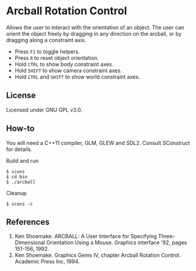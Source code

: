 Arcball Rotation Control
========================
Allows the user to interact with the orientation of an object. The user can
orient the object freely by dragging in any direction on the arcball, or by
dragging along a constraint axis.

+ Press `F1` to toggle helpers.
+ Press `R` to reset object orientation.
+ Hold `CTRL` to show body constraint axes.
+ Hold `SHIFT` to show camera constraint axes.
+ Hold `CTRL` and `SHIFT` to show world constraint axes.

License
-------
Licensed under GNU GPL v3.0.

How-to
------
You will need a C++11 compiler, GLM, GLEW and SDL2. Consult SConstruct for
details.

Build and run

    $ scons
    $ cd bin
    $ ./arcball

Cleanup

    $ scons -c

References
----------
1. Ken Shoemake. ARCBALL: A User Interface for Specifying Three-Dimensional Orientation Using a Mouse. Graphics interface '92, pages 151-156, 1992.
2. Ken Shoemake. Graphics Gems IV, chapter Arcball Rotation Control. Academic Press Inc, 1994.
